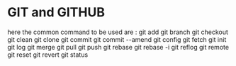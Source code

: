# GIT and GITHUB

here the common command to be used are :
git add
git branch
git checkout
git clean
git clone
git commit
git commit --amend
git config
git fetch
git init
git log
git merge
git pull
git push
git rebase
git rebase -i
git reflog
git remote
git reset
git revert
git status
